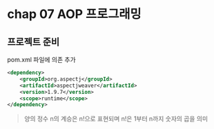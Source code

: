 # chap 07 AOP 프로그래밍

## 프로젝트 준비

pom.xml 파일에 의존 추가

```xml
<dependency>
    <groupId>org.aspectj</groupId>
    <artifactId>aspectjweaver</artifactId>
    <version>1.9.7</version>
    <scope>runtime</scope>
</dependency>
```

> 양의 정수 n의 계승은 n!으로 표현되며 n!은 1부터 n까지 숫자의 곱을 의미